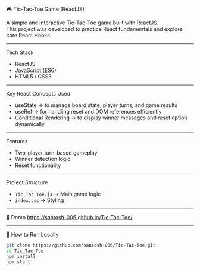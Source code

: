 🎮 Tic-Tac-Toe Game (ReactJS)

A simple and interactive Tic-Tac-Toe game built with ReactJS.  
This project was developed to practice React fundamentals and explore core React Hooks.

---

Tech Stack
- ReactJS
- JavaScript (ES6)
- HTML5 / CSS3

---

Key React Concepts Used
- useState → to manage board state, player turns, and game results  
- useRef → for handling reset and DOM references efficiently  
- Conditional Rendering → to display winner messages and reset option dynamically  

---

Features
- Two-player turn-based gameplay  
- Winner detection logic  
- Reset functionality  
 
---

Project Structure
- `Tic_Tac_Toe.js` → Main game logic   
- `index.css` → Styling  

---

🔗 Demo
https://santosh-006.github.io/Tic-Tac-Toe/

---

📌 How to Run Locally
```bash
git clone https://github.com/santosh-006/Tic-Tac-Toe.git
cd Tic_Tac_Toe
npm install
npm start
